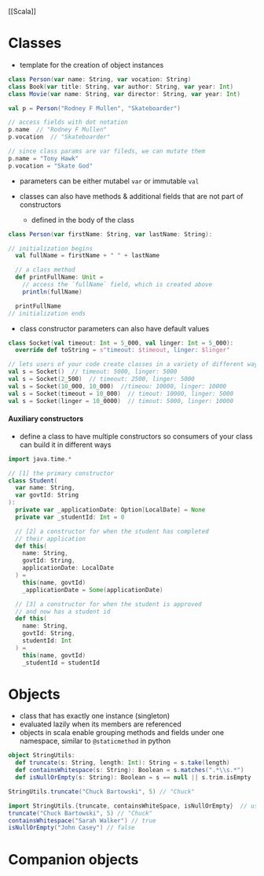 [[Scala]]
# Classes
- template for the creation of object instances
```scala
class Person(var name: String, var vocation: String)
class Book(var title: String, var author: String, var year: Int)
class Movie(var name: String, var director: String, var year: Int)

val p = Person("Rodney F Mullen", "Skateboarder")

// access fields with dot notation
p.name  // "Rodney F Mullen"
p.vocation  // "Skateboarder"

// since class params are var fileds, we can mutate them
p.name = "Tony Hawk"
p.vocation = "Skate God"
```
- parameters can be either mutabel `var` or immutable `val`

- classes can also have methods & additional fields that are not part of constructors
	- defined in the body of the class

```scala
class Person(var firstName: String, var lastName: String):

// initialization begins
  val fullName = firstName + " " + lastName

  // a class method
  def printFullName: Unit =
    // access the `fullName` field, which is created above
    println(fullName)

  printFullName
// initialization ends
```

- class constructor parameters can also have default values
```scala
class Socket(val timeout: Int = 5_000, val linger: Int = 5_000):
  override def toString = s"timeout: $timeout, linger: $linger"

// lets users of your code create classes in a variety of different ways
val s = Socket()  // timeout: 5000, linger: 5000
val s = Socket(2_500)  // timeout: 2500, linger: 5000
val s = Socket(10_000, 10_000)  //timeou: 10000, linger: 10000
val s = Socket(timeout = 10_000)  // timout: 10000, linger: 5000
val s = Socket(linger = 10_0000)  // timout: 5000, linger: 10000
```

#### Auxiliary constructors
- define a class to have multiple constructors so consumers of your class can build it in different ways

```scala
import java.time.*

// [1] the primary constructor
class Student(
  var name: String,
  var govtId: String
):
  private var _applicationDate: Option[LocalDate] = None
  private var _studentId: Int = 0

  // [2] a constructor for when the student has completed
  // their application
  def this(
    name: String,
    govtId: String,
    applicationDate: LocalDate
  ) =
    this(name, govtId)
    _applicationDate = Some(applicationDate)

  // [3] a constructor for when the student is approved
  // and now has a student id
  def this(
    name: String,
    govtId: String,
    studentId: Int
  ) =
    this(name, govtId)
    _studentId = studentId
```

# Objects
- class that has exactly one instance (singleton)
- evaluated lazily when its members are referenced
- objects in scala enable grouping methods and fields under one namespace, similar to `@staticmethod` in python
```scala
object StringUtils:
  def truncate(s: String, length: Int): String = s.take(length)
  def containsWhitespace(s: String): Boolean = s.matches(".*\\s.*")
  def isNullOrEmpty(s: String): Boolean = s == null || s.trim.isEmpty

StringUtils.truncate("Chuck Bartowski", 5) // "Chuck"

import StringUtils.{truncate, containsWhiteSpace, isNullOrEmpty}  // use * to import all 
truncate("Chuck Bartowski", 5) // "Chuck"
containsWhitespace("Sarah Walker") // true 
isNullOrEmpty("John Casey") // false
```

# Companion objects
